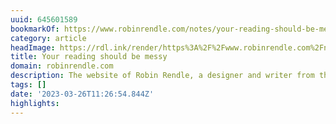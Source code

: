 ```yaml
---
uuid: 645601589
bookmarkOf: https://www.robinrendle.com/notes/your-reading-should-be-messy/
category: article
headImage: https://rdl.ink/render/https%3A%2F%2Fwww.robinrendle.com%2Fnotes%2Fyour-reading-should-be-messy%2F
title: Your reading should be messy
domain: robinrendle.com
description: The website of Robin Rendle, a designer and writer from the UK.
tags: []
date: '2023-03-26T11:26:54.844Z'
highlights:
---
```



